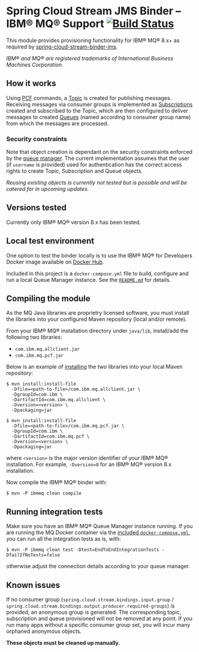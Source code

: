 # Spring Cloud Stream JMS Binder – IBM&reg; MQ&reg; Support [![Build Status](https://travis-ci.org/AbsaOSS/spring-cloud-stream-binder-ibm-mq.svg?branch=master)](https://travis-ci.org/AbsaOSS/spring-cloud-stream-binder-ibm-mq)

This module provides provisioning functionality for IBM&reg; MQ&reg; 8.x+ as required by [spring-cloud-stream-binder-jms](https://github.com/spring-cloud/spring-cloud-stream-binder-jms).

*IBM&reg; and MQ&reg; are registered trademarks of International Business Machines Corporation.*

## How it works

Using [PCF](https://www.ibm.com/support/knowledgecenter/SSFKSJ_7.0.1/com.ibm.mq.amqzag.doc/fa11570_.htm)
commands, a [Topic](https://www.ibm.com/support/knowledgecenter/SSFKSJ_8.0.0/com.ibm.mq.pro.doc/q004990_.htm)
is created for publishing messages. Receiving messages via consumer groups is implemented as [Subscriptions](https://www.ibm.com/support/knowledgecenter/SSFKSJ_7.5.0/com.ibm.mq.pla.doc/q004950_.htm)
created and subscribed to the Topic, which are then configured to deliver messages to created [Queues](https://www.ibm.com/support/knowledgecenter/SSFKSJ_8.0.0/com.ibm.mq.explorer.doc/e_queues.htm)
(named according to consumer group name) from which the messages are processed.

### Security constraints

Note that object creation is dependant on the security constraints enforced by the [queue manager](https://www.ibm.com/support/knowledgecenter/SSFKSJ_7.1.0/com.ibm.mq.doc/fa10450_.htm).
The current implementation assumes that the user (if `username` is provided) used for authentication
has the correct access rights to create Topic, Subscription and Queue objects.

*Reusing existing objects is currently not tested but is possible and will be
catered for in upcoming updates.*

## Versions tested

Currently only IBM&reg; MQ&reg; version 8.x has been tested.

## Local test environment

One option to test the binder locally is to use the
IBM&reg; MQ&reg; for Developers Docker image available on [Docker Hub](https://hub.docker.com/r/ibmcom/mq/).

Included in this project is a `docker-compose.yml` file to build, configure and run a local
Queue Manager instance. See the [`README.md`](src/etc/docker/v8/README.md) for details.

## Compiling the module

As the MQ Java libraries are proprietry licensed software, you must install the
libraries into your configured Maven repository (local and/or remote).

From your IBM&reg; MQ&reg; installation directory under `java/lib`, install/add the following two libraries:

* `com.ibm.mq.allclient.jar`
* `com.ibm.mq.pcf.jar`

Below is an example of [installing](https://maven.apache.org/guides/mini/guide-3rd-party-jars-local.html)
the two libraries into your local Maven repository:

```console
$ mvn install:install-file
  -Dfile=<path-to-file>/com.ibm.mq.allclient.jar \
  -DgroupId=com.ibm \
  -DartifactId=com.ibm.mq.allclient \
  -Dversion=<version> \
  -Dpackaging=jar

$ mvn install:install-file
  -Dfile=<path-to-file>/com.ibm.mq.pcf.jar \
  -DgroupId=com.ibm \
  -DartifactId=com.ibm.mq.pcf \
  -Dversion=<version> \
  -Dpackaging=jar  
```

where `<version>` is the major version identifier of your IBM&reg; MQ&reg; installation.
For example, `-Dversion=8` for an IBM&reg; MQ&reg; version 8.x installation.

Now compile the IBM&reg; MQ&reg; binder with:

```console
$ mvn -P ibmmq clean compile
```

## Running integration tests

Make sure you have an IBM&reg; MQ&reg; Queue Manager instance running.
If you are running the MQ Docker container via the [included `docker-compose.yml`](src/etc/docker/v8/README.md),
you can run all the integration tests as is, with:

```console
$ mvn -P ibmmq clean test -Dtest=EndToEndIntegrationTests -DfailIfNoTests=false
```

otherwise adjust the connection details according to your queue manager.

## Known issues

If no consumer group (`spring.cloud.stream.bindings.input.group` / `spring.cloud.stream.bindings.output.producer.required-groups`)
is provided, an anonymous group is generated. The corresponding
topic, subscription and queue provisioned will not be removed at any point.
If you run many apps without a specific consumer group set, you will
incur many orphaned anonymous objects.

**These objects must be cleaned up manually.**

